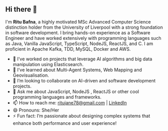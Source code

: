 ## Hi there 👋

I'm **Ritu Bafna**, a highly motivated MSc Advanced Computer Science distinction holder from the University of Liverpool with a strong foundation in software development. I bring hands-on experience as a Software Engineer and have worked extensively with programming languages such as Java, Vanilla JavaScript, TypeScript, NodeJS, ReactJS, and C. I am proficient in  Apache Kafka, TDD, MySQL, Docker and AWS.

- 🔭 I’ve worked on projects that leverage AI algorithms and big data manipulation using Elasticsearch.
- 🌱 I’ve learned about Multi-Agent Systems, Web Mapping and Geovisualisation.
- 👯 I’m looking to collaborate on AI-driven and software development projects.
- 💬 Ask me about JavaScript, NodeJS , ReactJS or other cool programming languages and frameworks.
- 📫 How to reach me: [ritujane78@gmail.com](mailto:ritujane78@gmail.com) | [LinkedIn](https://linkedin.com/in/ritu-bafna-3765b231/)
- 😄 Pronouns: She/Her
- ⚡ Fun fact: I’m passionate about designing complex systems that enhance both performance and user experience!

